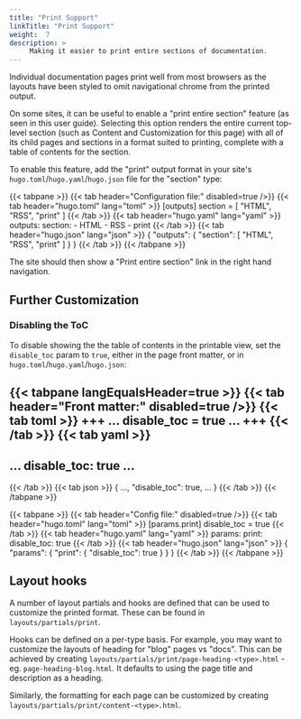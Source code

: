 ```yaml
---
title: "Print Support"
linkTitle: "Print Support"
weight:  7
description: >
     Making it easier to print entire sections of documentation.
---
```


Individual documentation pages print well from most browsers as the layouts have been styled to omit navigational chrome from the printed output.

On some sites, it can be useful to enable a "print entire section" feature (as seen in this user guide).  Selecting this option renders the entire current top-level section (such as Content and Customization for this page) with all of its child pages and sections in a format suited to printing, complete with a table of contents for the section.

To enable this feature, add the "print" output format in your site's `hugo.toml`/`hugo.yaml`/`hugo.json` file for the "section" type:

<!-- prettier-ignore-start -->
{{< tabpane >}}
{{< tab header="Configuration file:" disabled=true />}}
{{< tab header="hugo.toml" lang="toml" >}}
[outputs]
section = [ "HTML", "RSS", "print" ]
{{< /tab >}}
{{< tab header="hugo.yaml" lang="yaml" >}}
outputs:
  section:
    - HTML
    - RSS
    - print
{{< /tab >}}
{{< tab header="hugo.json" lang="json" >}}
{
  "outputs": {
    "section": [
      "HTML",
      "RSS",
      "print"
    ]
  }
}
{{< /tab >}}
{{< /tabpane >}}
<!-- prettier-ignore-end -->

The site should then show a "Print entire section" link in the right hand navigation.

## Further Customization

### Disabling the ToC

To disable showing the the table of contents in the printable view, set the `disable_toc` param to `true`, either in the page front matter, or in `hugo.toml`/`hugo.yaml`/`hugo.json`:

<!-- prettier-ignore-start -->
{{< tabpane langEqualsHeader=true >}}
{{< tab header="Front matter:" disabled=true />}}
{{< tab toml >}}
+++
…
disable_toc = true
…
+++
{{< /tab >}}
{{< tab yaml >}}
---
…
disable_toc: true
…
---
{{< /tab >}}
{{< tab json >}}
{
  …,
  "disable_toc": true,
  …
}
{{< /tab >}}
{{< /tabpane >}}
<!-- prettier-ignore-end -->

<!-- prettier-ignore-start -->
{{< tabpane >}}
{{< tab header="Config file:" disabled=true />}}
{{< tab header="hugo.toml" lang="toml" >}}
[params.print]
disable_toc = true
{{< /tab >}}
{{< tab header="hugo.yaml" lang="yaml" >}}
params:
  print:
    disable_toc: true
{{< /tab >}}
{{< tab header="hugo.json" lang="json" >}}
{
  "params": {
    "print": {
      "disable_toc": true
    }
  }
}
{{< /tab >}}
{{< /tabpane >}}
<!-- prettier-ignore-end -->

## Layout hooks

A number of layout partials and hooks are defined that can be used to customize the printed format.  These can be found in `layouts/partials/print`.

Hooks can be defined on a per-type basis.  For example, you may want to customize the layouts of heading for "blog" pages vs "docs". This can be achieved by creating `layouts/partials/print/page-heading-<type>.html` - eg. `page-heading-blog.html`.  It defaults to using the page title and description as a heading.

Similarly, the formatting for each page can be customized by creating `layouts/partials/print/content-<type>.html`.





